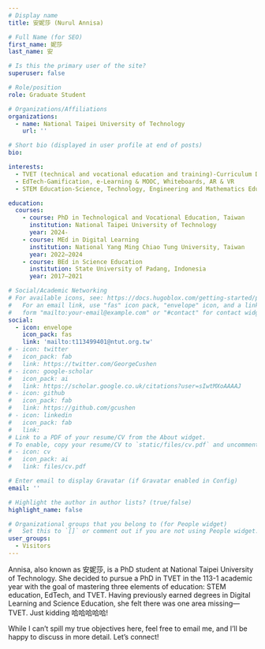 ```yaml
---
# Display name
title: 安妮莎 (Nurul Annisa)

# Full Name (for SEO)
first_name: 妮莎
last_name: 安

# Is this the primary user of the site?
superuser: false

# Role/position
role: Graduate Student

# Organizations/Affiliations
organizations:
  - name: National Taipei University of Technology
    url: ''

# Short bio (displayed in user profile at end of posts)
bio:

interests:
  - TVET (technical and vocational education and training)-Curriculum Development, Assessment and Evaluation, Hands-on Learning, Work-Based Learning, Integration of STEM in TVET
  - EdTech-Gamification, e-Learning & MOOC, Whiteboards, AR & VR
  - STEM Education-Science, Technology, Engineering and Mathematics Education

education:
  courses:
    - course: PhD in Technological and Vocational Education, Taiwan
      institution: National Taipei University of Technology
      year: 2024-
    - course: MEd in Digital Learning
      institution: National Yang Ming Chiao Tung University, Taiwan
      year: 2022–2024
    - course: BEd in Science Education
      institution: State University of Padang, Indonesia
      year: 2017–2021

# Social/Academic Networking
# For available icons, see: https://docs.hugoblox.com/getting-started/page-builder/#icons
#   For an email link, use "fas" icon pack, "envelope" icon, and a link in the
#   form "mailto:your-email@example.com" or "#contact" for contact widget.
social:
  - icon: envelope
    icon_pack: fas
    link: 'mailto:t113499401@ntut.org.tw'
# - icon: twitter
#   icon_pack: fab
#   link: https://twitter.com/GeorgeCushen
# - icon: google-scholar
#   icon_pack: ai
#   link: https://scholar.google.co.uk/citations?user=sIwtMXoAAAAJ
# - icon: github
#   icon_pack: fab
#   link: https://github.com/gcushen
# - icon: linkedin
#   icon_pack: fab
#   link:
# Link to a PDF of your resume/CV from the About widget.
# To enable, copy your resume/CV to `static/files/cv.pdf` and uncomment the lines below.
# - icon: cv
#   icon_pack: ai
#   link: files/cv.pdf

# Enter email to display Gravatar (if Gravatar enabled in Config)
email: ''

# Highlight the author in author lists? (true/false)
highlight_name: false

# Organizational groups that you belong to (for People widget)
#   Set this to `[]` or comment out if you are not using People widget.
user_groups:
  - Visitors
---
```


Annisa, also known as 安妮莎, is a PhD student at National Taipei University of Technology. She decided to pursue a PhD in TVET in the 113-1 academic year with the goal of mastering three elements of education: STEM education, EdTech, and TVET. Having previously earned degrees in Digital Learning and Science Education, she felt there was one area missing—TVET. Just kidding 哈哈哈哈哈!

While I can’t spill my true objectives here, feel free to email me, and I’ll be happy to discuss in more detail. Let’s connect!